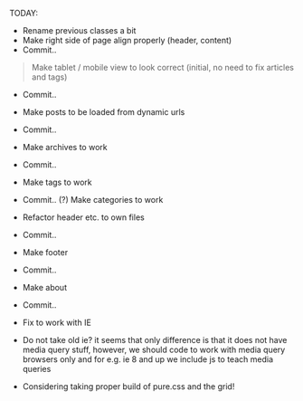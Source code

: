 TODAY:

+ Rename previous classes a bit
+ Make right side of page align properly (header, content)
+ Commit..
> Make tablet / mobile view to look correct (initial, no need to fix articles and tags)
- Commit..

- Make posts to be loaded from dynamic urls
- Commit..
- Make archives to work
- Commit..
- Make tags to work
- Commit..
(?) Make categories to work
- Refactor header etc. to own files
- Commit..
- Make footer
- Commit..
- Make about
- Commit..

- Fix to work with IE


- Do not take old ie? it seems that only difference is
  that it does not have media query stuff, however, we should code
  to work with media query browsers only and for e.g. ie 8 and up
  we include js to teach media queries

- Considering taking proper build of pure.css and the grid!
